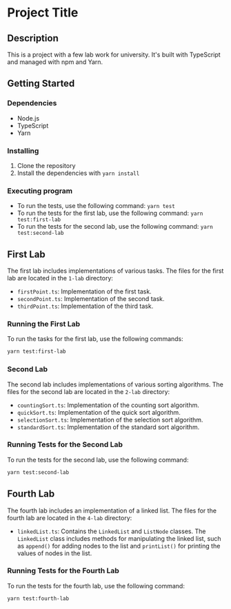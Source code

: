 # Project Title

## Description

This is a project with a few lab work for university. It's built with TypeScript and managed with npm and Yarn.

## Getting Started

### Dependencies

- Node.js
- TypeScript
- Yarn

### Installing

1. Clone the repository
2. Install the dependencies with `yarn install`

### Executing program

- To run the tests, use the following command: `yarn test`
- To run the tests for the first lab, use the following command: `yarn test:first-lab`
- To run the tests for the second lab, use the following command: `yarn test:second-lab`

## First Lab

The first lab includes implementations of various tasks. The files for the first lab are located in the `1-lab` directory:

- `firstPoint.ts`: Implementation of the first task.
- `secondPoint.ts`: Implementation of the second task.
- `thirdPoint.ts`: Implementation of the third task.

### Running the First Lab

To run the tasks for the first lab, use the following commands:

```bash
yarn test:first-lab
```

### Second Lab

The second lab includes implementations of various sorting algorithms. The files for the second lab are located in the `2-lab` directory:

- `countingSort.ts`: Implementation of the counting sort algorithm.
- `quickSort.ts`: Implementation of the quick sort algorithm.
- `selectionSort.ts`: Implementation of the selection sort algorithm.
- `standardSort.ts`: Implementation of the standard sort algorithm.

### Running Tests for the Second Lab

To run the tests for the second lab, use the following command:

```bash
yarn test:second-lab
```

## Fourth Lab

The fourth lab includes an implementation of a linked list. The files for the fourth lab are located in the `4-lab` directory:

- `linkedList.ts`: Contains the `LinkedList` and `ListNode` classes. The `LinkedList` class includes methods for manipulating the linked list, such as `append()` for adding nodes to the list and `printList()` for printing the values of nodes in the list.

### Running Tests for the Fourth Lab

To run the tests for the fourth lab, use the following command:

```bash
yarn test:fourth-lab
```
